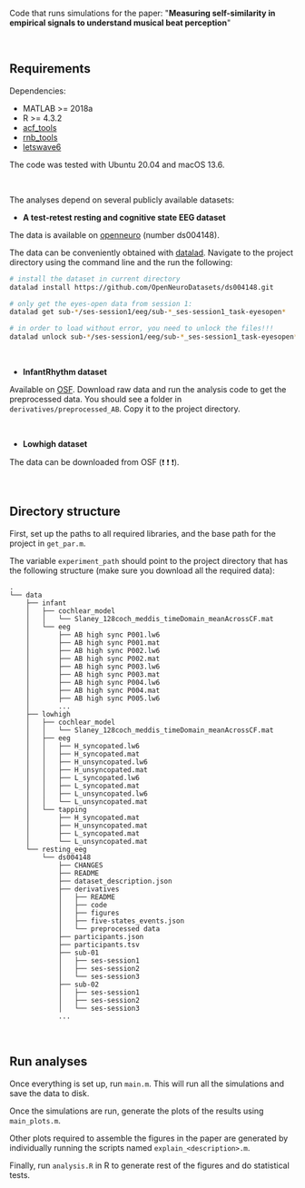 Code that runs simulations for the paper: 
"**Measuring self-similarity in empirical signals to understand musical beat perception**"

<br> 

## Requirements


Dependencies: 
* MATLAB >= 2018a
* R >= 4.3.2
* [acf_tools](https://github.com/TomasLenc/acf_tools)
* [rnb_tools](https://github.com/TomasLenc/rnb_tools)
* [letswave6](https://github.com/NOCIONS/letswave6)

The code was tested with Ubuntu 20.04 and macOS 13.6. 


<br>

The analyses depend on several publicly available datasets:  

* **A test-retest resting and cognitive state EEG dataset**

The data is available on [openneuro](https://openneuro.org/datasets/ds004148) (number ds004148).  

The data can be conveniently obtained with [datalad](https://www.datalad.org/). Navigate to the project directory using the command line and the run the following: 

```bash
# install the dataset in current directory
datalad install https://github.com/OpenNeuroDatasets/ds004148.git

# only get the eyes-open data from session 1: 
datalad get sub-*/ses-session1/eeg/sub-*_ses-session1_task-eyesopen*

# in order to load without error, you need to unlock the files!!!
datalad unlock sub-*/ses-session1/eeg/sub-*_ses-session1_task-eyesopen*
```


<br> 

* **InfantRhythm dataset** 

Available on [OSF](https://osf.io/9wf5u). Download raw data and run the analysis code to get the preprocessed data. You should see a folder in `derivatives/preprocessed_AB`. Copy it to the project directory. 



<br> 

* **Lowhigh dataset**

The data can be downloaded from OSF (:exclamation: :exclamation: :exclamation:). 




<br> 

## Directory structure 

First, set up the paths to all required libraries, and the base path for the project in `get_par.m`. 

The variable `experiment_path` should point to the project directory that has the following structure (make sure you download all the required data):  


```
.
└── data
    ├── infant
    │   ├── cochlear_model
    │   │   └── Slaney_128coch_meddis_timeDomain_meanAcrossCF.mat
    │   └── eeg
    │       ├── AB high sync P001.lw6
    │       ├── AB high sync P001.mat
    │       ├── AB high sync P002.lw6
    │       ├── AB high sync P002.mat
    │       ├── AB high sync P003.lw6
    │       ├── AB high sync P003.mat
    │       ├── AB high sync P004.lw6
    │       ├── AB high sync P004.mat
    │       ├── AB high sync P005.lw6
    │		...
    ├── lowhigh
    │   ├── cochlear_model
    │   │   └── Slaney_128coch_meddis_timeDomain_meanAcrossCF.mat
    │   ├── eeg
    │   │   ├── H_syncopated.lw6
    │   │   ├── H_syncopated.mat
    │   │   ├── H_unsyncopated.lw6
    │   │   ├── H_unsyncopated.mat
    │   │   ├── L_syncopated.lw6
    │   │   ├── L_syncopated.mat
    │   │   ├── L_unsyncopated.lw6
    │   │   └── L_unsyncopated.mat
    │   └── tapping
    │       ├── H_syncopated.mat
    │       ├── H_unsyncopated.mat
    │       ├── L_syncopated.mat
    │       └── L_unsyncopated.mat
    └── resting_eeg
        └── ds004148
            ├── CHANGES
            ├── README
            ├── dataset_description.json
            ├── derivatives
            │   ├── README
            │   ├── code
            │   ├── figures
            │   ├── five-states_events.json
            │   └── preprocessed data
            ├── participants.json
            ├── participants.tsv
            ├── sub-01
            │   ├── ses-session1
            │   ├── ses-session2
            │   └── ses-session3
            ├── sub-02
            │   ├── ses-session1
            │   ├── ses-session2
            │   └── ses-session3
            ...

```

<br> 

## Run analyses


Once everything is set up, run `main.m`. This will run all the simulations and save the data to disk. 

Once the simulations are run, generate the plots of the results using `main_plots.m`. 

Other plots required to assemble the figures in the paper are generated by individually running the scripts named `explain_<description>.m`. 

Finally, run `analysis.R` in R to generate rest of the figures and do statistical tests. 





